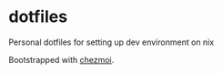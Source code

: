 # dotfiles
Personal dotfiles for setting up dev environment on nix

Bootstrapped with [chezmoi](https://www.chezmoi.io/).
